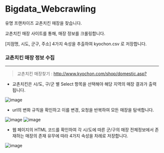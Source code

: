 # Bigdata_Webcrawling
유명 프랜차이즈 교촌치킨 매장을 찾습니다.

교촌치킨 매장 사이트를 통해, 매장 정보를 크롤링합니다. 

[지점명, 시도, 군구, 주소] 4가지 속성을 추출하여 kyochon.csv 로 저장합니다.



### 교촌치킨 매장 정보 수집
---
> 교촌치킨 매장찾기 : <http://www.kyochon.com/shop/domestic.asp?>

- 교촌치킨은 시/도, 구/군 별 Select 항목을 선택해야 해당 지역의 매장 결과가 출력됩니다. 

![image](https://user-images.githubusercontent.com/123874552/229308872-aba64f67-83bb-4e91-9813-103319a859da.png)

- url의 변화 규칙을 확인하고 이를 변경, 요청을 반복하여 모든 매장을 탐색합니다. 

![image](https://user-images.githubusercontent.com/123874552/229308996-05bf44ea-3715-41fc-aaed-cf36ad5e06e3.png)
![image](https://user-images.githubusercontent.com/123874552/229309017-5e771a65-6067-4eda-b11d-b640a20e9471.png)

- 웹 페이지의 HTML 코드를 확인하여 각 시/도에 따른 군/구의 매장 전체정보에서 존재하는 매장의 존재 유무에 따라 4가지 속성을 차례로 저장합니다.

![image](https://user-images.githubusercontent.com/123874552/229308956-cd7aaf27-dea5-4ec2-a64d-0ead38371c6d.png)
